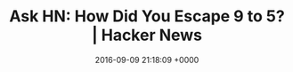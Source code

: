 ---
title: "Ask HN: How Did You Escape 9 to 5? | Hacker News"
date: 2016-09-09 21:18:09 +0000
url: https://news.ycombinator.com/item?id=12398290
---